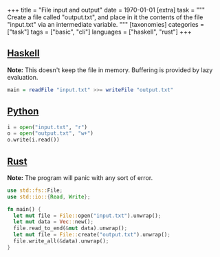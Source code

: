 +++
title = "File input and output"
date = 1970-01-01
[extra]
task = """
  Create a file called "output.txt",
  and place in it the contents of the file "input.txt"
  via an intermediate variable.
"""
[taxonomies]
categories = ["task"]
tags = ["basic", "cli"]
languages = ["haskell", "rust"]
+++

## [Haskell](/languages/haskell)

**Note:**
This doesn't keep the file in memory.
Buffering is provided by lazy evaluation.

```haskell
main = readFile "input.txt" >>= writeFile "output.txt"
```


## [Python](/languages/python)

```python
i = open("input.txt", "r")
o = open("output.txt", "w+")
o.write(i.read())
```



## [Rust](/languages/rust)

**Note:**
The program will panic with any sort of error.

```rust
use std::fs::File;
use std::io::{Read, Write};

fn main() {
  let mut file = File::open("input.txt").unwrap();
  let mut data = Vec::new();
  file.read_to_end(&mut data).unwrap();
  let mut file = File::create("output.txt").unwrap();
  file.write_all(&data).unwrap();
}
```
